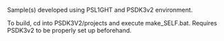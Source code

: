 Sample(s) developed using PSL1GHT and PSDK3v2 environment.

To build, cd into PSDK3V2/projects and execute make_SELF.bat.
Requires PSDK3v2 to be properly set up beforehand.
